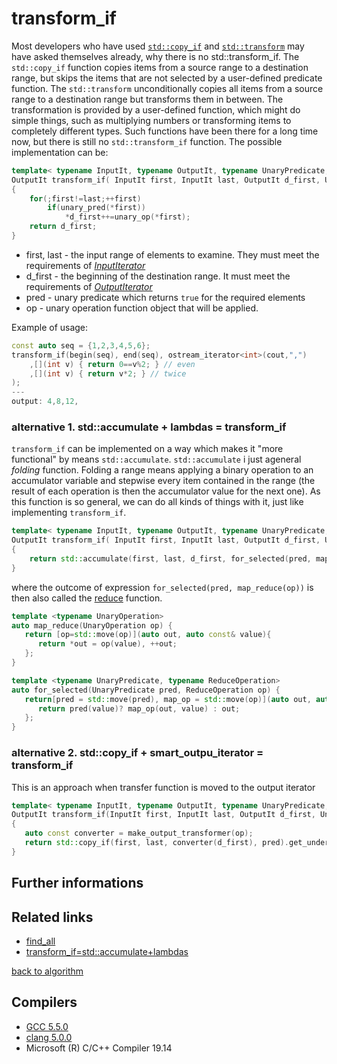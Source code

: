# transform_if
Most developers who have used [`std::copy_if`](https://en.cppreference.com/w/cpp/algorithm/copy) and [`std::transform`](https://en.cppreference.com/w/cpp/algorithm/transform) may have asked themselves already, why there is no std::transform_if.
The `std::copy_if` function copies items from a source range to a destination range, but skips the items that are not selected by a user-defined predicate function.
The `std::transform` unconditionally copies all items from a source range to a destination range but transforms them in between.
The transformation is provided by a user-defined function, which might do simple things, such as multiplying numbers or transforming items to completely different types.
Such functions have been there for a long time now, but there is still no `std::transform_if` function.
The possible implementation can be:
```cpp
template< typename InputIt, typename OutputIt, typename UnaryPredicate, typename UnaryOperation>
OutputIt transform_if( InputIt first, InputIt last, OutputIt d_first, UnaryPredicate pred, UnaryOperation op)
{
    for(;first!=last;++first)
        if(unary_pred(*first))
            *d_first++=unary_op(*first);
    return d_first;
}
```
* first, last - the input range of elements to examine. They must meet the requirements of [_InputIterator_](https://en.cppreference.com/w/cpp/named_req/InputIterator)  
* d_first - the beginning of the destination range. It must meet the requirements of [_OutputIterator_](https://en.cppreference.com/w/cpp/named_req/OutputIterator)
* pred - unary predicate which returns `true` for the required elements
* op - unary operation function object that will be applied.  

Example of usage:
```cpp
const auto seq = {1,2,3,4,5,6};
transform_if(begin(seq), end(seq), ostream_iterator<int>(cout,",")
    ,[](int v) { return 0==v%2; } // even
    ,[](int v) { return v*2; } // twice
);
---
output: 4,8,12,
```
### alternative 1. std::accumulate + lambdas = transform_if
`transform_if` can be implemented on a way which makes it "more functional" by means `std::accumulate`. `std::accumulate` i just ageneral _folding_ function. Folding a range means applying a binary operation to an accumulator variable and stepwise every item contained in the range (the result of each operation is then the accumulator value for the next one). As this function is so general, we can do all kinds of things with it, just like implementing `transform_if`. 
```cpp
template< typename InputIt, typename OutputIt, typename UnaryPredicate, typename UnaryOperation>
OutputIt transform_if( InputIt first, InputIt last, OutputIt d_first, UnaryPredicate pred, UnaryOperation op)
{
    return std::accumulate(first, last, d_first, for_selected(pred, map_reduce(op)));
}
```
where the outcome of expression `for_selected(pred, map_reduce(op))` is then also called the [reduce](https://github.com/nikolaAV/Modern-Cpp/tree/master/lambda/lambda_currying2/main2.cpp) function.
```cpp
template <typename UnaryOperation>
auto map_reduce(UnaryOperation op) {
   return [op=std::move(op)](auto out, auto const& value){
      return *out = op(value), ++out;
   };
}

template <typename UnaryPredicate, typename ReduceOperation>
auto for_selected(UnaryPredicate pred, ReduceOperation op) {
   return[pred = std::move(pred), map_op = std::move(op)](auto out, auto const& value) {
      return pred(value)? map_op(out, value) : out;
   };
}
```
### alternative 2. std::copy_if + smart_outpu_iterator = transform_if
This is an approach when transfer function is moved to the output iterator 
```cpp
template< typename InputIt, typename OutputIt, typename UnaryPredicate, typename UnaryOperation>
OutputIt transform_if(InputIt first, InputIt last, OutputIt d_first, UnaryPredicate pred, UnaryOperation op)
{
   auto const converter = make_output_transformer(op);
   return std::copy_if(first, last, converter(d_first), pred).get_underlying();
}
```


## Further informations

## Related links
* [find_all](../find_all)
* [transform_if=std::accumulate+lambdas](https://github.com/nikolaAV/Modern-Cpp/tree/master/lambda/lambda_currying2)

[back to algorithm](../)

## Compilers
* [GCC 5.5.0](https://wandbox.org/)
* [clang 5.0.0](https://wandbox.org/)
* Microsoft (R) C/C++ Compiler 19.14 
